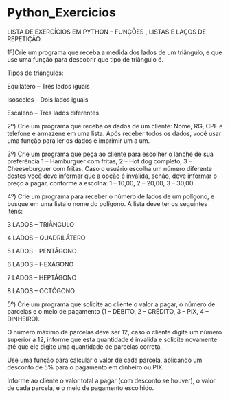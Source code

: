 # Python_Exercicios 
LISTA  DE EXERCÍCIOS EM PYTHON – FUNÇÕES , LISTAS E LAÇOS DE REPETIÇÃO 

 

1º)Crie um programa que receba a medida dos lados de um triângulo, e que use uma função para descobrir que tipo de triângulo é. 

 

Tipos de triângulos: 

 

Equilátero – Três lados iguais 

Isósceles – Dois lados iguais 

Escaleno – Três lados diferentes 

 

2º) Crie um programa que receba os dados de um cliente: Nome, RG, CPF e telefone e armazene em uma lista. Após receber todos os dados, você usar uma função para ler os dados e imprimir um a um. 

 

3º) Crie um programa que peça ao cliente para escolher o lanche de sua preferência 1 – Hamburguer com fritas, 2 – Hot dog completo, 3 – Cheeseburguer com fritas. Caso o usuário escolha um número diferente destes você deve informar que a opção é inválida, senão, deve informar o preço a pagar, conforme a escolha: 1 – 10,00, 2 – 20,00, 3 – 30,00. 

 

4º) Crie um programa para receber o número de lados de um polígono, e busque em uma lista o nome do polígono. A lista deve ter os seguintes itens: 

 

3 LADOS – TRIÂNGULO 

4 LADOS – QUADRILÁTERO 

5 LADOS – PENTÁGONO 

6 LADOS – HEXÁGONO 

7 LADOS – HEPTÁGONO 

8 LADOS – OCTÓGONO 

 

5º) Crie um programa que solicite ao cliente o valor a pagar, o número de parcelas e o meio de pagamento (1 – DÉBITO, 2 – CRÉDITO, 3 – PIX, 4 – DINHEIRO).   

 

O número máximo de parcelas deve ser 12, caso o cliente digite um número superior a 12, informe que esta quantidade é invalida e solicite novamente até que ele digite uma quantidade de parcelas correta. 

 

Use uma função para calcular o valor de cada parcela, aplicando um desconto de 5% para o pagamento em dinheiro ou PIX. 

Informe ao cliente o valor total a pagar (com desconto se houver), o valor de cada parcela, e o meio de pagamento escolhido. 
